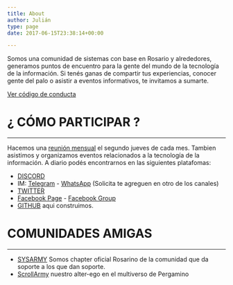 ```yaml
---
title: About
author: Julián
type: page
date: 2017-06-15T23:38:14+00:00

---
```

Somos una comunidad de sistemas con base en Rosario y alrededores, generamos puntos de encuentro para la gente del mundo de la tecnología de la información. Si tenés ganas de compartir tus experiencias, conocer gente del palo o asistir a eventos informativos, te invitamos a sumarte.

[Ver código de conducta](/coc)

# ¿ CÓMO PARTICIPAR ?

* * *

Hacemos una [reunión mensual](/eventos/) el segundo jueves de cada mes. Tambien asistimos y organizamos eventos relacionados a la tecnología de la información.
A diario podés encontrarnos en las siguientes platafomas:
* [DISCORD](https://discord.com/invite/sysarmy-128531369788833793)
* IM: [Telegram](https://t.me/+R8O-ttM9lgdhZWI5) - [WhatsApp](#) (Solicita te agreguen en otro de los canales)
* [TWITTER](https://twitter.com/IT_Floss)
* [Facebook Page](https://www.facebook.com/itfloss) - [Facebook Group](https://www.facebook.com/groups/itfloss)
* [GITHUB](https://github.com/IT-Floss) aqui construimos.

# COMUNIDADES AMIGAS

* * *

  * [SYSARMY](https://www.sysarmy.com.ar/) Somos chapter oficial Rosarino de la comunidad que da soporte a los que dan soporte.
  * [ScrollArmy](https://scrollarmy.com.ar/) nuestro alter-ego en el multiverso de Pergamino 
